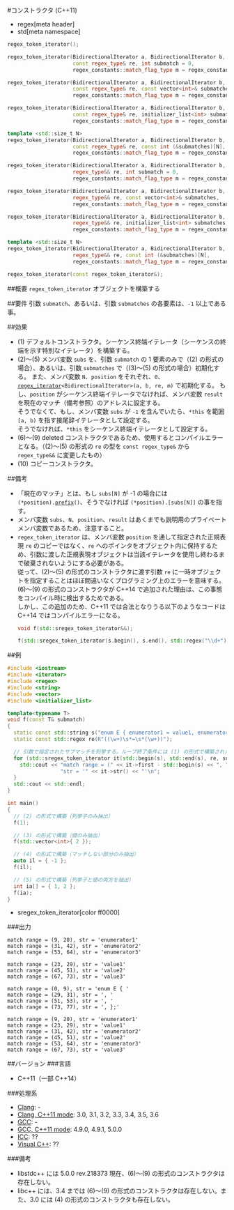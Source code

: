 #コンストラクタ (C++11)
* regex[meta header]
* std[meta namespace]

```cpp
regex_token_iterator();                                                                             // (1)

regex_token_iterator(BidirectionalIterator a, BidirectionalIterator b,
                     const regex_type& re, int submatch = 0,
                     regex_constants::match_flag_type m = regex_constants::match_default);          // (2)

regex_token_iterator(BidirectionalIterator a, BidirectionalIterator b,
                     const regex_type& re, const vector<int>& submatches,
                     regex_constants::match_flag_type m = regex_constants::match_default);          // (3)

regex_token_iterator(BidirectionalIterator a, BidirectionalIterator b,
                     const regex_type& re, initializer_list<int> submatches,
                     regex_constants::match_flag_type m = regex_constants::match_default);          // (4)

template <std::size_t N>
regex_token_iterator(BidirectionalIterator a, BidirectionalIterator b,
                     const regex_type& re, const int (&submatches)[N],
                     regex_constants::match_flag_type m = regex_constants::match_default);          // (5)

regex_token_iterator(BidirectionalIterator a, BidirectionalIterator b,
                     regex_type&& re, int submatch = 0,
                     regex_constants::match_flag_type m = regex_constants::match_default) = delete; // (6) C++14 から

regex_token_iterator(BidirectionalIterator a, BidirectionalIterator b,
                     regex_type&& re, const vector<int>& submatches,
                     regex_constants::match_flag_type m = regex_constants::match_default) = delete; // (7) C++14 から

regex_token_iterator(BidirectionalIterator a, BidirectionalIterator b,
                     regex_type&& re, initializer_list<int> submatches,
                     regex_constants::match_flag_type m = regex_constants::match_default) = delete; // (8) C++14 から

template <std::size_t N>
regex_token_iterator(BidirectionalIterator a, BidirectionalIterator b,
                     regex_type&& re, const int (&submatches)[N],
                     regex_constants::match_flag_type m = regex_constants::match_default) = delete; // (9) C++14 から

regex_token_iterator(const regex_token_iterator&);                                                  // (10)
```

##概要
`regex_token_iterator` オブジェクトを構築する


##要件
引数 `submatch`、あるいは、引数 `submatches` の各要素は、`-1` 以上である事。


##効果
- (1) デフォルトコンストラクタ。シーケンス終端イテレータ（シーケンスの終端を示す特別なイテレータ）を構築する。
- (2)～(5) メンバ変数 `subs` を、引数 `submatch` の 1 要素のみで（(2) の形式の場合）、あるいは、引数 `submatches` で（(3)～(5) の形式の場合）初期化する。
    また、メンバ変数 `N`、`position` をそれぞれ、`0`、[`regex_iterator`](../regex_iterator.md)`<BidirectionalIterator>(a, b, re, m)` で初期化する。
    もし、`position` がシーケンス終端イテレータでなければ、メンバ変数 `result` を現在のマッチ（備考参照）のアドレスに設定する。  
    そうでなくて、もし、メンバ変数 `subs` が `-1` を含んでいたら、`*this` を範囲 `[a, b)` を指す接尾辞イテレータとして設定する。  
    そうでなければ、`*this` をシーケンス終端イテレータとして設定する。
- (6)～(9) deleted コンストラクタであるため、使用するとコンパイルエラーとなる。（(2)～(5) の形式の `re` の型を `const regex_type&` から `regex_type&&` に変更したもの）
- (10) コピーコンストラクタ。


##備考
- 「現在のマッチ」とは、もし `subs[N]` が -1 の場合には `(*position).`[`prefix`](../match_results/prefix.md)`()`、そうでなければ `(*position).[subs[N]]` の事を指す。
- メンバ変数 `subs`、`N`、`position`、`result` はあくまでも説明用のプライベートメンバ変数であるため、注意すること。
- `regex_token_iterator` は、メンバ変数 `position` を通して指定された正規表現 `re` のコピーではなく、`re` へのポインタをオブジェクト内に保持するため、引数に渡した正規表現オブジェクトは当該イテレータを使用し終わるまで破棄されないようにする必要がある。  
	従って、(2)～(5) の形式のコンストラクタに渡す引数 `re` に一時オブジェクトを指定することはほぼ間違いなくプログラミング上のエラーを意味する。  
	(6)～(9) の形式のコンストラクタが C++14 で追加された理由は、この事態をコンパイル時に検出するためである。  
	しかし、この追加のため、C++11 では合法となりうる以下のようなコードは C++14 ではコンパイルエラーになる。
	```cpp
	void f(std::sregex_token_iterator&&);

	f(std::sregex_token_iterator(s.begin(), s.end(), std::regex("\\d+")));
	```


##例
```cpp
#include <iostream>
#include <iterator>
#include <regex>
#include <string>
#include <vector>
#include <initializer_list>

template<typename T>
void f(const T& submatch)
{
  static const std::string s("enum E { enumerator1 = value1, enumerator2 = value2, enumerator3 = value3, };");
  static const std::regex re(R"((\w+)\s*=\s*(\w+))");

  // 引数で指定されたサブマッチを列挙する。ループ終了条件には (1) の形式で構築されたシーケンス終端イテレータとの比較を行う。
  for (std::sregex_token_iterator it(std::begin(s), std::end(s), re, submatch), end; it != end; ++it) {
    std::cout << "match range = (" << it->first - std::begin(s) << ", " << it->second - std::begin(s) << "), "
                 "str = '" << it->str() << "'\n";
  }
  std::cout << std::endl;
}

int main()
{
  // (2) の形式で構築（列挙子のみ抽出）
  f(1);

  // (3) の形式で構築（値のみ抽出）
  f(std::vector<int>{ 2 });

  // (4) の形式で構築（マッチしない部分のみ抽出）
  auto il = { -1 };
  f(il);

  // (5) の形式で構築（列挙子と値の両方を抽出）
  int ia[] = { 1, 2 };
  f(ia);
}
```
* sregex_token_iterator[color ff0000]

###出力
```
match range = (9, 20), str = 'enumerator1'
match range = (31, 42), str = 'enumerator2'
match range = (53, 64), str = 'enumerator3'

match range = (23, 29), str = 'value1'
match range = (45, 51), str = 'value2'
match range = (67, 73), str = 'value3'

match range = (0, 9), str = 'enum E { '
match range = (29, 31), str = ', '
match range = (51, 53), str = ', '
match range = (73, 77), str = ', };'

match range = (9, 20), str = 'enumerator1'
match range = (23, 29), str = 'value1'
match range = (31, 42), str = 'enumerator2'
match range = (45, 51), str = 'value2'
match range = (53, 64), str = 'enumerator3'
match range = (67, 73), str = 'value3'

```


##バージョン
###言語
- C++11（一部 C++14）

###処理系
- [Clang](/implementation.md#clang): -
- [Clang, C++11 mode](/implementation.md#clang): 3.0, 3.1, 3.2, 3.3, 3.4, 3.5, 3.6
- [GCC](/implementation.md#gcc): -
- [GCC, C++11 mode](/implementation.md#gcc): 4.9.0, 4.9.1, 5.0.0
- [ICC](/implementation.md#icc): ??
- [Visual C++](/implementation.md#visual_cpp): ??


###備考
- libstdc++ には 5.0.0 rev.218373 現在、(6)～(9) の形式のコンストラクタは存在しない。
- libc++ には、3.4 までは (6)～(9) の形式のコンストラクタは存在しない。また、3.0 には (4) の形式のコンストラクタも存在しない。
